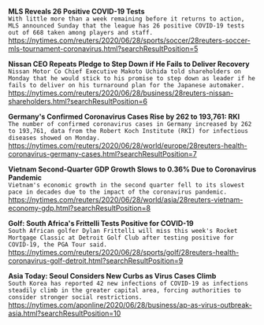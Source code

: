**MLS Reveals 26 Positive COVID-19 Tests**\
`With little more than a week remaining before it returns to action, MLS announced Sunday that the league has 26 positive COVID-19 tests out of 668 taken among players and staff.`\
https://nytimes.com/reuters/2020/06/28/sports/soccer/28reuters-soccer-mls-tournament-coronavirus.html?searchResultPosition=5

**Nissan CEO Repeats Pledge to Step Down if He Fails to Deliver Recovery**\
`Nissan Motor Co Chief Executive Makoto Uchida told shareholders on Monday that he would stick to his promise to step down as leader if he fails to deliver on his turnaround plan for the Japanese automaker.`\
https://nytimes.com/reuters/2020/06/28/business/28reuters-nissan-shareholders.html?searchResultPosition=6

**Germany's Confirmed Coronavirus Cases Rise by 262 to 193,761: RKI**\
`The number of confirmed coronavirus cases in Germany increased by 262 to 193,761, data from the Robert Koch Institute (RKI) for infectious diseases showed on Monday. `\
https://nytimes.com/reuters/2020/06/28/world/europe/28reuters-health-coronavirus-germany-cases.html?searchResultPosition=7

**Vietnam Second-Quarter GDP Growth Slows to 0.36% Due to Coronavirus Pandemic**\
`Vietnam's economic growth in the second quarter fell to its slowest pace in decades due to the impact of the coronavirus pandemic. `\
https://nytimes.com/reuters/2020/06/28/world/asia/28reuters-vietnam-economy-gdp.html?searchResultPosition=8

**Golf: South Africa's Frittelli Tests Positive for COVID-19**\
`South African golfer Dylan Frittelli will miss this week's Rocket Mortgage Classic at Detroit Golf Club after testing positive for COVID-19, the PGA Tour said.`\
https://nytimes.com/reuters/2020/06/28/sports/golf/28reuters-health-coronavirus-golf-detroit.html?searchResultPosition=9

**Asia Today: Seoul Considers New Curbs as Virus Cases Climb**\
`South Korea has reported 42 new infections of COVID-19 as infections steadily climb in the greater capital area, forcing authorities to consider stronger social restrictions.`\
https://nytimes.com/aponline/2020/06/28/business/ap-as-virus-outbreak-asia.html?searchResultPosition=10


